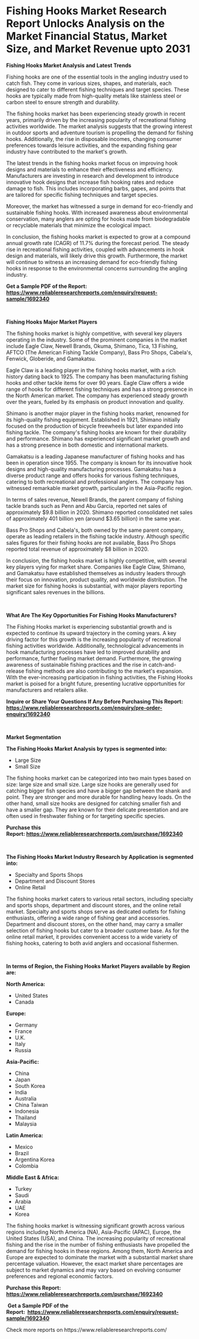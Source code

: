 <p><h1>Fishing Hooks Market Research Report Unlocks Analysis on the Market Financial Status, Market Size, and Market Revenue upto 2031</h1></p><p><strong>Fishing Hooks Market Analysis and Latest Trends</strong></p>
<p><p>Fishing hooks are one of the essential tools in the angling industry used to catch fish. They come in various sizes, shapes, and materials, each designed to cater to different fishing techniques and target species. These hooks are typically made from high-quality metals like stainless steel or carbon steel to ensure strength and durability.</p><p>The fishing hooks market has been experiencing steady growth in recent years, primarily driven by the increasing popularity of recreational fishing activities worldwide. The market analysis suggests that the growing interest in outdoor sports and adventure tourism is propelling the demand for fishing hooks. Additionally, the rise in disposable incomes, changing consumer preferences towards leisure activities, and the expanding fishing gear industry have contributed to the market's growth.</p><p>The latest trends in the fishing hooks market focus on improving hook designs and materials to enhance their effectiveness and efficiency. Manufacturers are investing in research and development to introduce innovative hook designs that increase fish hooking rates and reduce damage to fish. This includes incorporating barbs, gapes, and points that are tailored for specific fishing techniques and target species.</p><p>Moreover, the market has witnessed a surge in demand for eco-friendly and sustainable fishing hooks. With increased awareness about environmental conservation, many anglers are opting for hooks made from biodegradable or recyclable materials that minimize the ecological impact.</p><p>In conclusion, the fishing hooks market is expected to grow at a compound annual growth rate (CAGR) of 11.7% during the forecast period. The steady rise in recreational fishing activities, coupled with advancements in hook design and materials, will likely drive this growth. Furthermore, the market will continue to witness an increasing demand for eco-friendly fishing hooks in response to the environmental concerns surrounding the angling industry.</p></p>
<p><strong>Get a Sample PDF of the Report:&nbsp; <a href="https://www.reliableresearchreports.com/enquiry/request-sample/1692340">https://www.reliableresearchreports.com/enquiry/request-sample/1692340</a></strong></p>
<p>&nbsp;</p>
<p><strong>Fishing Hooks Major Market Players</strong></p>
<p><p>The fishing hooks market is highly competitive, with several key players operating in the industry. Some of the prominent companies in the market include Eagle Claw, Newell Brands, Okuma, Shimano, Tica, 13 Fishing, AFTCO (The American Fishing Tackle Company), Bass Pro Shops, Cabela's, Fenwick, Globeride, and Gamakatsu.</p><p>Eagle Claw is a leading player in the fishing hooks market, with a rich history dating back to 1925. The company has been manufacturing fishing hooks and other tackle items for over 90 years. Eagle Claw offers a wide range of hooks for different fishing techniques and has a strong presence in the North American market. The company has experienced steady growth over the years, fueled by its emphasis on product innovation and quality.</p><p>Shimano is another major player in the fishing hooks market, renowned for its high-quality fishing equipment. Established in 1921, Shimano initially focused on the production of bicycle freewheels but later expanded into fishing tackle. The company's fishing hooks are known for their durability and performance. Shimano has experienced significant market growth and has a strong presence in both domestic and international markets.</p><p>Gamakatsu is a leading Japanese manufacturer of fishing hooks and has been in operation since 1955. The company is known for its innovative hook designs and high-quality manufacturing processes. Gamakatsu has a diverse product range and offers hooks for various fishing techniques, catering to both recreational and professional anglers. The company has witnessed remarkable market growth, particularly in the Asia-Pacific region.</p><p>In terms of sales revenue, Newell Brands, the parent company of fishing tackle brands such as Penn and Abu Garcia, reported net sales of approximately $9.8 billion in 2020. Shimano reported consolidated net sales of approximately 401 billion yen (around $3.65 billion) in the same year.</p><p>Bass Pro Shops and Cabela's, both owned by the same parent company, operate as leading retailers in the fishing tackle industry. Although specific sales figures for their fishing hooks are not available, Bass Pro Shops reported total revenue of approximately $8 billion in 2020.</p><p>In conclusion, the fishing hooks market is highly competitive, with several key players vying for market share. Companies like Eagle Claw, Shimano, and Gamakatsu have established themselves as industry leaders through their focus on innovation, product quality, and worldwide distribution. The market size for fishing hooks is substantial, with major players reporting significant sales revenues in the billions.</p></p>
<p>&nbsp;</p>
<p><strong>What Are The Key Opportunities For Fishing Hooks Manufacturers?</strong></p>
<p><p>The Fishing Hooks market is experiencing substantial growth and is expected to continue its upward trajectory in the coming years. A key driving factor for this growth is the increasing popularity of recreational fishing activities worldwide. Additionally, technological advancements in hook manufacturing processes have led to improved durability and performance, further fueling market demand. Furthermore, the growing awareness of sustainable fishing practices and the rise in catch-and-release fishing methods are also contributing to the market's expansion. With the ever-increasing participation in fishing activities, the Fishing Hooks market is poised for a bright future, presenting lucrative opportunities for manufacturers and retailers alike.</p></p>
<p><strong>Inquire or Share Your Questions If Any Before Purchasing This Report: <a href="https://www.reliableresearchreports.com/enquiry/pre-order-enquiry/1692340">https://www.reliableresearchreports.com/enquiry/pre-order-enquiry/1692340</a></strong></p>
<p>&nbsp;</p>
<p><strong>Market Segmentation</strong></p>
<p><strong>The Fishing Hooks Market Analysis by types is segmented into:</strong></p>
<p><ul><li>Large Size</li><li>Small Size</li></ul></p>
<p><p>The fishing hooks market can be categorized into two main types based on size: large size and small size. Large size hooks are generally used for catching bigger fish species and have a bigger gap between the shank and point. They are stronger and more durable for handling heavy loads. On the other hand, small size hooks are designed for catching smaller fish and have a smaller gap. They are known for their delicate presentation and are often used in freshwater fishing or for targeting specific species.</p></p>
<p><strong>Purchase this Report:&nbsp;<a href="https://www.reliableresearchreports.com/purchase/1692340">https://www.reliableresearchreports.com/purchase/1692340</a></strong></p>
<p>&nbsp;</p>
<p><strong>The Fishing Hooks Market Industry Research by Application is segmented into:</strong></p>
<p><ul><li>Specialty and Sports Shops</li><li>Department and Discount Stores</li><li>Online Retail</li></ul></p>
<p><p>The fishing hooks market caters to various retail sectors, including specialty and sports shops, department and discount stores, and the online retail market. Specialty and sports shops serve as dedicated outlets for fishing enthusiasts, offering a wide range of fishing gear and accessories. Department and discount stores, on the other hand, may carry a smaller selection of fishing hooks but cater to a broader customer base. As for the online retail market, it provides convenient access to a wide variety of fishing hooks, catering to both avid anglers and occasional fishermen.</p></p>
<p>&nbsp;</p>
<p><strong>In terms of Region, the Fishing Hooks Market Players available by Region are:</strong></p>
<p>
    <p> <strong> North America: </strong>
        <ul>
            <li>United States</li>
            <li>Canada</li>
        </ul>
        </p> 
    <p> <strong> Europe: </strong>
        <ul>
            <li>Germany</li>
            <li>France</li>
            <li>U.K.</li>
            <li>Italy</li>
            <li>Russia</li>
        </ul>
        </p> 
    <p> <strong> Asia-Pacific: </strong>
        <ul>
            <li>China</li>
            <li>Japan</li>
            <li>South Korea</li>
            <li>India</li>
            <li>Australia</li>
            <li>China Taiwan</li>
            <li>Indonesia</li>
            <li>Thailand</li>
            <li>Malaysia</li>
        </ul>
        </p> 
    <p> <strong> Latin America: </strong>
        <ul>
            <li>Mexico</li>
            <li>Brazil</li>
            <li>Argentina Korea</li>
            <li>Colombia</li>
        </ul>
        </p> 
    <p> <strong> Middle East & Africa: </strong>
        <ul>
            <li>Turkey</li>
            <li>Saudi</li>
            <li>Arabia</li>
            <li>UAE</li>
            <li>Korea</li>
        </ul>
    </p>
    </p>
<p><p>The fishing hooks market is witnessing significant growth across various regions including North America (NA), Asia-Pacific (APAC), Europe, the United States (USA), and China. The increasing popularity of recreational fishing and the rise in the number of fishing enthusiasts have propelled the demand for fishing hooks in these regions. Among them, North America and Europe are expected to dominate the market with a substantial market share percentage valuation. However, the exact market share percentages are subject to market dynamics and may vary based on evolving consumer preferences and regional economic factors.</p></p>
<p><strong>Purchase this Report: <a href="https://www.reliableresearchreports.com/purchase/1692340">https://www.reliableresearchreports.com/purchase/1692340</a></strong></p>
<p>&nbsp;<strong>Get a Sample PDF of the Report:&nbsp;&nbsp;<a href="https://www.reliableresearchreports.com/enquiry/request-sample/1692340">https://www.reliableresearchreports.com/enquiry/request-sample/1692340</a></strong></p>
<p><strong></strong></p>
<p>Check more reports on https://www.reliableresearchreports.com/</p>